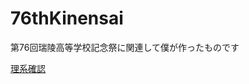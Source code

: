 # 76thKinensai

第76回瑞陵高等学校記念祭に関連して僕が作ったものです

[理系確認](https://shiroyari496.github.io/76thKinensai/%E7%90%86%E7%B3%BB%E7%A2%BA%E8%AA%8D/)

